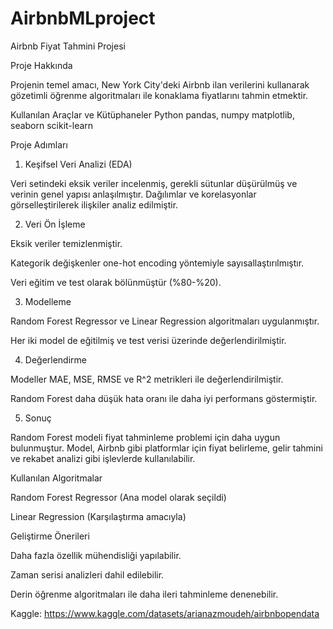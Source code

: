 # AirbnbMLproject
Airbnb Fiyat Tahmini Projesi

Proje Hakkında

Projenin temel amacı, New York City'deki Airbnb ilan verilerini kullanarak gözetimli öğrenme algoritmaları ile konaklama fiyatlarını tahmin etmektir.

Kullanılan Araçlar ve Kütüphaneler
Python
pandas, numpy
matplotlib, seaborn
scikit-learn


Proje Adımları

1. Keşifsel Veri Analizi (EDA)

Veri setindeki eksik veriler incelenmiş, gerekli sütunlar düşürülmüş ve verinin genel yapısı anlaşılmıştır. Dağılımlar ve korelasyonlar görselleştirilerek ilişkiler analiz edilmiştir.

2. Veri Ön İşleme

Eksik veriler temizlenmiştir.

Kategorik değişkenler one-hot encoding yöntemiyle sayısallaştırılmıştır.

Veri eğitim ve test olarak bölünmüştür (%80-%20).

3. Modelleme

Random Forest Regressor ve Linear Regression algoritmaları uygulanmıştır.

Her iki model de eğitilmiş ve test verisi üzerinde değerlendirilmiştir.

4. Değerlendirme

Modeller MAE, MSE, RMSE ve R^2 metrikleri ile değerlendirilmiştir.

Random Forest daha düşük hata oranı ile daha iyi performans göstermiştir.

5. Sonuç

Random Forest modeli fiyat tahminleme problemi için daha uygun bulunmuştur. Model, Airbnb gibi platformlar için fiyat belirleme, gelir tahmini ve rekabet analizi gibi işlevlerde kullanılabilir.


Kullanılan Algoritmalar

Random Forest Regressor (Ana model olarak seçildi)

Linear Regression (Karşılaştırma amacıyla)


Geliştirme Önerileri

Daha fazla özellik mühendisliği yapılabilir.

Zaman serisi analizleri dahil edilebilir.

Derin öğrenme algoritmaları ile daha ileri tahminleme denenebilir.


Kaggle: https://www.kaggle.com/datasets/arianazmoudeh/airbnbopendata
